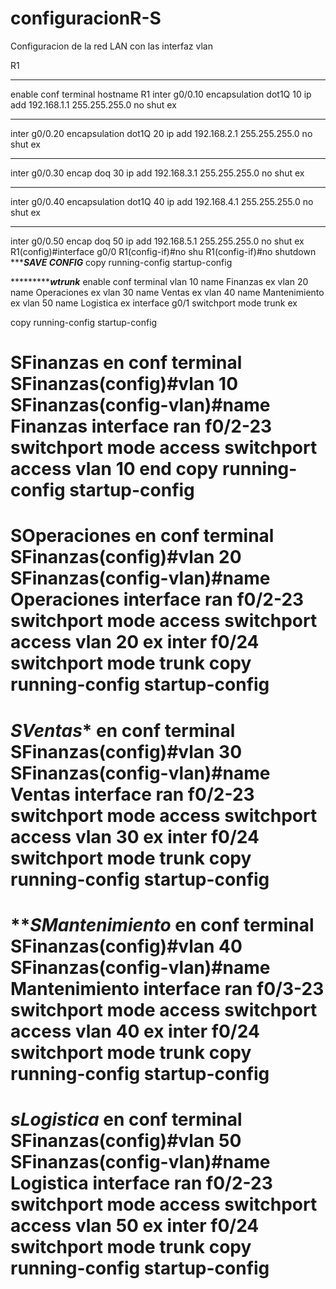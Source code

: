 # configuracionR-S
Configuracion de la red LAN con las interfaz vlan 


R1
*******
enable
conf terminal
hostname R1
inter g0/0.10
encapsulation dot1Q 10
ip add	192.168.1.1 255.255.255.0
no shut
ex
******* 
inter g0/0.20
encapsulation dot1Q 20
ip add	192.168.2.1 255.255.255.0
no shut
ex
*******
inter g0/0.30
encap doq 30
ip add	192.168.3.1 255.255.255.0
no shut
ex
*******
inter g0/0.40
encapsulation dot1Q 40
ip add	192.168.4.1 255.255.255.0
no shut
ex
******
inter g0/0.50
encap doq 50
ip add	192.168.5.1 255.255.255.0
no shut
ex
R1(config)#interface g0/0
R1(config-if)#no shu
R1(config-if)#no shutdown 
******SAVE CONFIG***
copy running-config startup-config

************wtrunk***
enable 
conf terminal
vlan 10
name Finanzas
ex
vlan 20
name Operaciones
ex
vlan 30
name Ventas
ex
vlan 40
name Mantenimiento
ex
vlan 50
name Logistica
ex
interface g0/1
switchport mode trunk
ex


copy running-config startup-config

****SFinanzas****
en
conf terminal 
SFinanzas(config)#vlan 10
SFinanzas(config-vlan)#name Finanzas
interface ran f0/2-23
switchport mode access
switchport access vlan 10
end
copy running-config startup-config
============================================================
****SOperaciones****
en
conf terminal 
SFinanzas(config)#vlan 20
SFinanzas(config-vlan)#name Operaciones
interface ran f0/2-23
switchport mode access
switchport access vlan 20
ex
inter	f0/24
switchport mode trunk
copy running-config startup-config
============================================================
*****SVentas******
en
conf terminal 
SFinanzas(config)#vlan 30
SFinanzas(config-vlan)#name Ventas
interface ran f0/2-23
switchport mode access
switchport access vlan 30
ex
inter	f0/24
switchport mode trunk
copy running-config startup-config
===========================================================
*****SMantenimiento***
en
conf terminal 
SFinanzas(config)#vlan 40
SFinanzas(config-vlan)#name Mantenimiento
interface ran f0/3-23
switchport mode access
switchport access vlan 40
ex
inter	f0/24
switchport mode trunk
copy running-config startup-config
===========================================================
*****sLogistica*****
en
conf terminal 
SFinanzas(config)#vlan 50
SFinanzas(config-vlan)#name Logistica
interface ran f0/2-23
switchport mode access
switchport access vlan 50
ex
inter	f0/24
switchport mode trunk
copy running-config startup-config
============================================================




